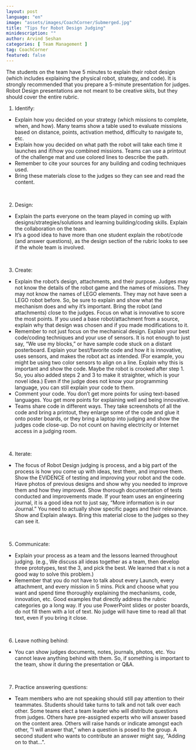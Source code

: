 ```yaml
---
layout: post
language: "en"
image: "assets/images/CoachCorner/Submerged.jpg"
title: "Tips for Robot Design Judging"
minidescription: ""
author: Arvind Seshan
categories: [ Team Management ]
tag: CoachCorner
featured: false
---
```


The students on the team have 5 minutes to explain their robot design (which includes explaining the physical robot, strategy, and code). It is strongly recommended that you prepare a 5-minute presentation for judges. Robot Design presentations are not meant to be creative skits, but they should cover the entire rubric.

1. Identify: <br>
- Explain how you decided on your strategy (which missions to complete, when, and how). Many teams show a table used to evaluate missions based on distance, points, activation method, difficulty to navigate to, etc.
- Explain how you decided on what path the robot will take each time it launches and if/how you combined missions. Teams can use a printout of the challenge mat and use colored lines to describe the path.
- Remember to cite your sources for any building and coding techniques used.
- Bring these materials close to the judges so they can see and read the content.
<br>

2. Design:<br>
- Explain the parts everyone on the team played in coming up with designs/strategies/solutions and learning building/coding skills. Explain the collaboration on the team.
- It’s a good idea to have more than one student explain the robot/code (and answer questions), as the design section of the rubric looks to see if the whole team is involved.
<br>

3. Create: <br>
- Explain the robot’s design, attachments, and their purpose. Judges may not know the details of the robot game and the names of missions. They may not know the names of LEGO elements. They may not have seen a LEGO robot before. So, be sure to explain and show what the mechanism does and why it’s important. Bring the robot (and attachments) close to the judges. Focus on what is innovative to score the most points. If you used a base robot/attachment from a source, explain why that design was chosen and if you made modifications to it.
- Remember to not just focus on the mechanical design. Explain your best code/coding techniques and your use of sensors. It is not enough to just say, “We use my blocks,” or have sample code stuck on a distant posterboard. Explain your best/favorite code and how it is innovative, uses sensors, and makes the robot act as intended. (For example, you might be using two color sensors to align on a line. Explain why this is important and show the code. Maybe the robot is crooked after step 1. So, you also added steps 2 and 3 to make it straighter, which is your novel idea.) Even if the judge does not know your programming language, you can still explain your code to them.
- Comment your code. You don’t get more points for using text-based languages. You get more points for explaining well and being innovative.
- Teams share code in different ways. They take screenshots of all the code and bring a printout, they enlarge some of the code and glue it onto poster boards, or they bring a laptop into judging and show the judges code close-up. Do not count on having electricity or Internet access in a judging room.
<br>

4. Iterate: <br>
- The focus of Robot Design judging is process, and a big part of the process is how you come up with ideas, test them, and improve them. Show the EVIDENCE of testing and improving your robot and the code. Have photos of previous designs and show why you needed to improve them and how they improved. Show thorough documentation of tests conducted and improvements made. If your team uses an engineering journal, it is a good idea not to just say, “More information is in our Journal.” You need to actually show specific pages and their relevance. Show and Explain always. Bring this material close to the judges so they can see it.
<br>

5. Communicate:
- Explain your process as a team and the lessons learned throughout judging. (e.g., We discuss all ideas together as a team, then develop three prototypes, test the 3, and pick the best. We learned that x is not a good way to solve this problem.)
- Remember that you do not have to talk about every Launch, every attachment, and every mission in 5 mins. Pick and choose what you want and spend time thoroughly explaining the mechanisms, code, innovation, etc. Good examples that directly address the rubric categories go a long way.
If you use PowerPoint slides or poster boards, do not fill them with a lot of text. No judge will have time to read all that text, even if you bring it close.
<br>

6. Leave nothing behind:<br>
- You can show judges documents, notes, journals, photos, etc. You cannot leave anything behind with them. So, if something is important to the team, show it during the presentation or Q&A.
<br>

7. Practice answering questions: <br>
- Team members who are not speaking should still pay attention to their teammates.
Students should take turns to talk and not talk over each other. Some teams elect a team leader who will distribute questions from judges. Others have pre-assigned experts who will answer based on the content area. Others will raise hands or indicate amongst each other, “I will answer that,” when a question is posed to the group. A second student who wants to contribute an answer might say, "Adding on to that...".
